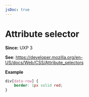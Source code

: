```yaml
---
jsDoc: true
---
```

# Attribute selector

**Since:** UXP 3

**See**: https://developer.mozilla.org/en-US/docs/Web/CSS/Attribute_selectors

**Example**

```css
div[data-row] {
    border: 1px solid red;
}
```